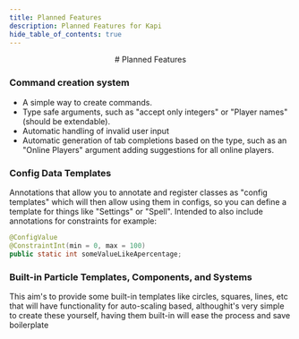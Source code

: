 ```yaml
---
title: Planned Features
description: Planned Features for Kapi
hide_table_of_contents: true
---
```


<div style={{ width: '60%', margin: '0 auto' }}>

<div align="center">
# Planned Features
</div>

### Command creation system

- A simple way to create commands.
- Type safe arguments, such as "accept only integers" or "Player names" (should be extendable).
- Automatic handling of invalid user input
- Automatic generation of tab completions based on the type, such as an "Online Players" argument
  adding suggestions for all online players.

### Config Data Templates

Annotations that allow you to annotate and register classes as "config templates" which will then allow using them in configs, so you can define a template for things like "Settings" or "Spell".
Intended to also include annotations for constraints for example:

```java
@ConfigValue
@ConstraintInt(min = 0, max = 100)
public static int someValueLikeApercentage;
```

### Built-in Particle Templates, Components, and Systems

This aim's to provide some built-in templates like circles, squares, lines, etc that will have functionality for auto-scaling based, althoughit's very simple to create these yourself, having them built-in will ease the process and save boilerplate

</div>
